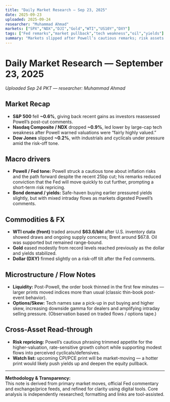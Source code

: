 ```yaml
---
title: "Daily Market Research — Sep 23, 2025"
date: 2025-09-23
uploaded: 2025-09-24
researcher: "Muhammad Ahmad"
markets: ["SPX","NDX","DJI","Gold","WTI","US10Y","DXY"]
tags: ["Fed remarks","market pullback","tech weakness","oil","yields"]
summary: "Markets slipped after Powell’s cautious remarks; risk assets pulled back, tech led the decline; oil traded near $63.6; gold eased from yesterday's highs."
---
```

# Daily Market Research — September 23, 2025  
*Uploaded Sep 24 PKT — researcher: Muhammad Ahmad*

## Market Recap
- **S&P 500** fell **~0.6%**, giving back recent gains as investors reassessed Powell’s post-cut comments.  
- **Nasdaq Composite / NDX** dropped **~0.9%**, led lower by large-cap tech weakness after Powell warned valuations were “fairly highly valued.”  
- **Dow Jones** slipped **~0.2%**, with industrials and cyclicals under pressure amid the risk-off tone. 

## Macro drivers
- **Powell / Fed tone:** Powell struck a cautious tone about inflation risks and the path forward despite the recent 25bp cut; his remarks reduced conviction that the Fed will move quickly to cut further, prompting a short-term risk repricing.   
- **Bond demand / yields:** Safe-haven buying earlier pressured yields slightly, but with mixed intraday flows as markets digested Powell’s comments. 

## Commodities & FX
- **WTI crude (front)** traded around **$63.6/bbl** after U.S. inventory data showed draws and ongoing supply concerns; Brent around $67.8. Oil was supported but remained range-bound.  
- **Gold** eased modestly from record levels reached previously as the dollar and yields stabilized.   
- **Dollar (DXY)** firmed slightly on a risk-off tilt after the Fed comments.

## Microstructure / Flow Notes
- **Liquidity:** Post-Powell, the order book thinned in the first few minutes — larger prints moved indices more than usual (classic thin-book post-event behavior).  
- **Options/Skew:** Tech names saw a pick-up in put buying and higher skew, increasing downside gamma for dealers and amplifying intraday selling pressure. (Observation based on traded flows / options tape.)

## Cross-Asset Read-through
- **Risk repricing:** Powell’s cautious phrasing trimmed appetite for the higher-valuation, rate-sensitive growth cohort while supporting modest flows into perceived cyclicals/defensives.  
- **Watch list:** upcoming CPI/PCE print will be market-moving — a hotter print would likely push yields up and deepen the equity pullback.

---

**Methodology & Transparency:**  
This note is derived from primary market moves, official Fed commentary and exchange/price feeds, and refined for clarity using digital tools. Core analysis is independently researched; formatting and links are tool-assisted.
